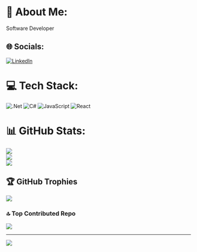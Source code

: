 # 💫 About Me:
Software Developer


## 🌐 Socials:
[![LinkedIn](https://img.shields.io/badge/LinkedIn-%230077B5.svg?logo=linkedin&logoColor=white)](https://linkedin.com/in/https://www.linkedin.com/in/halit-mustafa-kan-0b940a205/) 

# 💻 Tech Stack:
![.Net](https://img.shields.io/badge/.NET-5C2D91?style=for-the-badge&logo=.net&logoColor=white) ![C#](https://img.shields.io/badge/c%23-%23239120.svg?style=for-the-badge&logo=c-sharp&logoColor=white) ![JavaScript](https://img.shields.io/badge/javascript-%23323330.svg?style=for-the-badge&logo=javascript&logoColor=%23F7DF1E) ![React](https://img.shields.io/badge/react-%2320232a.svg?style=for-the-badge&logo=react&logoColor=%2361DAFB)
# 📊 GitHub Stats:
![](https://github-readme-stats.vercel.app/api?username=mustafakan01&theme=gruvbox&hide_border=true&include_all_commits=true&count_private=false)<br/>
![](https://github-readme-streak-stats.herokuapp.com/?user=mustafakan01&theme=gruvbox&hide_border=true)<br/>
![](https://github-readme-stats.vercel.app/api/top-langs/?username=mustafakan01&theme=gruvbox&hide_border=true&include_all_commits=true&count_private=false&layout=compact)

## 🏆 GitHub Trophies
![](https://github-profile-trophy.vercel.app/?username=mustafakan01&theme=radical&no-frame=true&no-bg=false&margin-w=4)

### 🔝 Top Contributed Repo
![](https://github-contributor-stats.vercel.app/api?username=mustafakan01&limit=5&theme=nord&combine_all_yearly_contributions=true)

---
[![](https://visitcount.itsvg.in/api?id=mustafakan01&icon=0&color=0)](https://visitcount.itsvg.in)

<!-- Proudly created with GPRM ( https://gprm.itsvg.in ) -->

